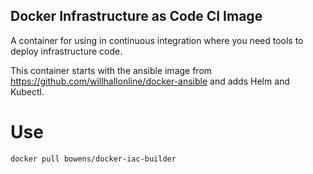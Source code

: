 ## Docker Infrastructure as Code CI Image

A container for using in continuous integration where you need tools to deploy
infrastructure code.

This container starts with the ansible image from https://github.com/willhallonline/docker-ansible
and adds Helm and Kubectl.

# Use
`docker pull bowens/docker-iac-builder`